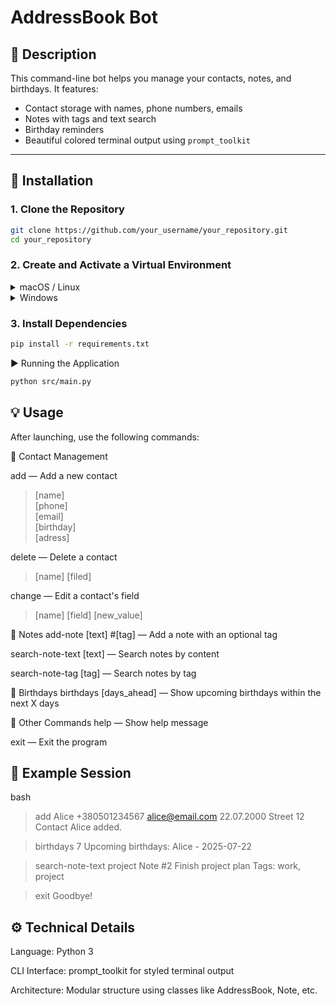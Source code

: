 # AddressBook Bot

## 🧾 Description

This command-line bot helps you manage your contacts, notes, and birthdays. It features:

- Contact storage with names, phone numbers, emails
- Notes with tags and text search
- Birthday reminders
- Beautiful colored terminal output using `prompt_toolkit`

---

## 🚀 Installation

### 1. Clone the Repository

```bash
git clone https://github.com/your_username/your_repository.git
cd your_repository
```

### 2. Create and Activate a Virtual Environment

<details> <summary>macOS / Linux</summary>
  
```bash
python3 -m venv venv
source venv/bin/activate
```

</details> <details> <summary>Windows</summary>

```bash
python -m venv venv
venv\Scripts\activate
```
</details>


### 3. Install Dependencies

```bash
pip install -r requirements.txt
```

▶️ Running the Application

```bash
python src/main.py
```

## 💡 Usage
After launching, use the following commands:

🔹 Contact Management  

add — Add a new contact
>[name]  
>[phone]  
>[email]  
>[birthday]  
>[adress]  

delete — Delete a contact
>[name]
>[filed]

change — Edit a contact's field
>[name]
>[field]
>[new_value]

🔹 Notes
add-note [text] #[tag] — Add a note with an optional tag

search-note-text [text] — Search notes by content

search-note-tag [tag] — Search notes by tag

🔹 Birthdays
birthdays [days_ahead] — Show upcoming birthdays within the next X days

🔹 Other Commands
help — Show help message

exit — Exit the program

## 📌 Example Session
bash

> add
> Alice
> +380501234567
> alice@email.com
> 22.07.2000
> Street 12
Contact Alice added.

> birthdays 7
Upcoming birthdays:
Alice - 2025-07-22

> search-note-text project
Note #2
Finish project plan
Tags: work, project

> exit
Goodbye!


## ⚙️ Technical Details
Language: Python 3

CLI Interface: prompt_toolkit for styled terminal output

Architecture: Modular structure using classes like AddressBook, Note, etc.
